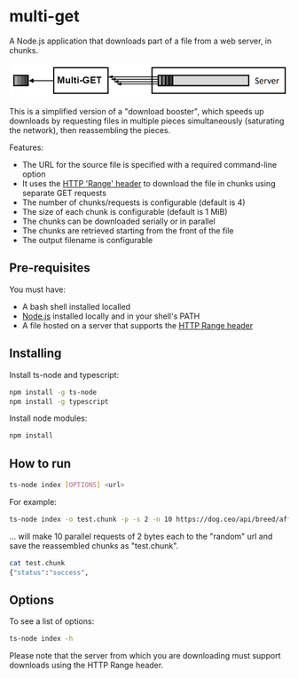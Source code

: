 # multi-get
A Node.js application that downloads part of a file from a web server, in chunks.

![alt test](https://raw.githubusercontent.com/tw3/multi-get/master/multiget.png "Multi-GET illustration")

This is a simplified version of a "download booster", which speeds up downloads by requesting
files in multiple pieces simultaneously (saturating the network), then reassembling the pieces.

Features:
* The URL for the source file is specified with a required command-line option
* It uses the [HTTP 'Range' header](https://developer.mozilla.org/en-US/docs/Web/HTTP/Headers/Range) to download the file in chunks using separate GET requests
* The number of chunks/requests is configurable (default is 4)
* The size of each chunk is configurable (default is 1 MiB)
* The chunks can be downloaded serially or in parallel
* The chunks are retrieved starting from the front of the file
* The output filename is configurable

## Pre-requisites

You must have:
* A bash shell installed localled
* [Node.js](https://nodejs.org/) installed locally and in your shell's PATH
* A file hosted on a server that supports the [HTTP Range header](https://developer.mozilla.org/en-US/docs/Web/HTTP/Range_requests)

## Installing

Install ts-node and typescript:

```bash
npm install -g ts-node
npm install -g typescript
```

Install node modules:

```bash
npm install
```

## How to run

```bash
ts-node index [OPTIONS] <url>
```

For example:

```bash
ts-node index -o test.chunk -p -s 2 -n 10 https://dog.ceo/api/breed/affenpinscher/images/random
```

... will make 10 parallel requests of 2 bytes each to the "random" url and save the reassembled chunks as "test.chunk".

```bash
cat test.chunk
{"status":"success",
```

## Options

To see a list of options:

```bash
ts-node index -h
```

Please note that the server from which you are downloading must support downloads using the HTTP Range header.
